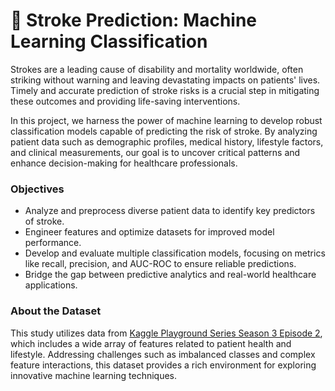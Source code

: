# 🧠 Stroke Prediction: Machine Learning Classification

Strokes are a leading cause of disability and mortality worldwide, often striking without warning and leaving devastating impacts on patients' lives. Timely and accurate prediction of stroke risks is a crucial step in mitigating these outcomes and providing life-saving interventions.

In this project, we harness the power of machine learning to develop robust classification models capable of predicting the risk of stroke. By analyzing patient data such as demographic profiles, medical history, lifestyle factors, and clinical measurements, our goal is to uncover critical patterns and enhance decision-making for healthcare professionals.

### **Objectives**
- Analyze and preprocess diverse patient data to identify key predictors of stroke.
- Engineer features and optimize datasets for improved model performance.
- Develop and evaluate multiple classification models, focusing on metrics like recall, precision, and AUC-ROC to ensure reliable predictions.
- Bridge the gap between predictive analytics and real-world healthcare applications.

### **About the Dataset**
This study utilizes data from [Kaggle Playground Series Season 3 Episode 2](https://www.kaggle.com/competitions/playground-series-s3e2), which includes a wide array of features related to patient health and lifestyle. Addressing challenges such as imbalanced classes and complex feature interactions, this dataset provides a rich environment for exploring innovative machine learning techniques.
